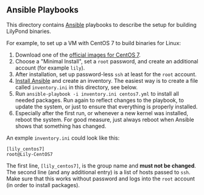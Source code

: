 Ansible Playbooks
-----------------

This directory contains [Ansible](https://www.ansible.com/) playbooks to describe the setup for building LilyPond binaries.

For example, to set up a VM with CentOS 7 to build binaries for Linux:
1. Download one of the [official images for CentOS 7](https://www.centos.org/download/).
2. Choose a "Minimal Install", set a `root` password, and create an additional account (for example `lily`).
3. After installation, set up password-less `ssh` at least for the `root` account.
4. [Install Ansible](https://docs.ansible.com/ansible/latest/installation_guide/index.html) and create an inventory.
   The easiest way is to create a file called `inventory.ini` in this directory, see below.
5. Run `ansible-playbook -i inventory.ini centos7.yml` to install all needed packages.
   Run again to reflect changes to the playbook, to update the system, or just to ensure that everything is properly installed.
6. Especially after the first run, or whenever a new kernel was installed, reboot the system.
   For good measure, just always reboot when Ansible shows that something has changed.

An exmple `inventory.ini` could look like this:
```
[lily_centos7]
root@Lily-CentOS7
```

The first line, `[lily_centos7]`, is the group name and **must not be changed**.
The second line (and any additional entry) is a list of hosts passed to `ssh`.
Make sure that this works without password and logs into the `root` account (in order to install packages).
